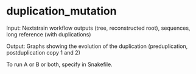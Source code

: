 # duplication_mutation
Input: Nextstrain workflow outputs (tree, reconstructed root), sequences, long reference (with duplications)

Output: Graphs showing the evolution of the duplication (preduplication, postduplication copy 1 and 2)


To run A or B or both, specify in Snakefile. 
	
